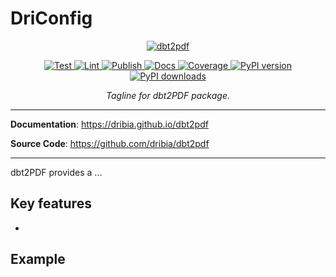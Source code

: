 # DriConfig

<p align="center">
    <a href="https://dribia.github.io/dbt2pdf">
        <picture style="display: block; margin-left: auto; margin-right: auto; width: 40%;">
            <source
                media="(prefers-color-scheme: dark)"
                srcset="https://dribia.github.io/dbt2pdf/img/logo_dribia_blanc_cropped.png"
            >
            <source
                media="(prefers-color-scheme: light)"
                srcset="https://dribia.github.io/dbt2pdf/img/logo_dribia_blau_cropped.png"
            >
            <img
                alt="dbt2pdf"
                src="https://dribia.github.io/dbt2pdf/img/logo_dribia_blau_cropped.png"
            >
        </picture>
    </a>
</p>

<p style="text-align: center">
<a href="https://github.com/dribia/dbt2pdf/actions?query=workflow%3ATest" target="_blank">
    <img src="https://github.com/dribia/dbt2pdf/workflows/Test/badge.svg?query=branch%3Amain" alt="Test">
</a>
<a href="https://github.com/dribia/dbt2pdf/actions?query=workflow%3ALint" target="_blank">
    <img src="https://github.com/dribia/dbt2pdf/workflows/Lint/badge.svg?query=branch%3Amain" alt="Lint">
</a>
<a href="https://github.com/dribia/dbt2pdf/actions?query=workflow%3APublish" target="_blank">
    <img src="https://github.com/dribia/dbt2pdf/workflows/Publish/badge.svg?query=branch%3Amain" alt="Publish">
</a>
<a href="https://github.com/dribia/dbt2pdf/actions?query=workflow%3ADocs" target="_blank">
    <img src="https://github.com/dribia/dbt2pdf/workflows/Docs/badge.svg?query=branch%3Amain" alt="Docs">
</a>
<a href="https://codecov.io/gh/dribia/dbt2pdf" target="_blank">
    <img src="https://img.shields.io/codecov/c/github/dribia/dbt2pdf?color=%2334D058" alt="Coverage">
</a>
<a href="https://pypi.org/project/dbt2pdf" target="_blank">
    <img src="https://img.shields.io/pypi/v/dbt2pdf?color=%2334D058&label=pypi%20package" alt="PyPI version">
</a>
<a href="https://pypistats.org/packages/dbt2pdf" target="_blank">
    <img src="https://img.shields.io/pypi/dm/dbt2pdf?color=%2334D058" alt="PyPI downloads">
</a>
</p>

<p style="text-align: center;">
    <em>Tagline for dbt2PDF package.</em>
</p>

---

**Documentation**: <a href="https://dribia.github.io/dbt2pdf" target="_blank">https://dribia.github.io/dbt2pdf</a>

**Source Code**: <a href="https://github.com/dribia/dbt2pdf" target="_blank">https://github.com/dribia/dbt2pdf</a>

---

dbt2PDF provides a ...

## Key features

*

## Example

```
